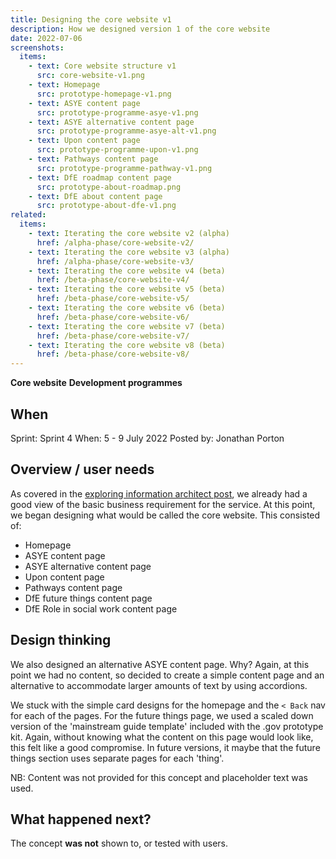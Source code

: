 ```yaml
---
title: Designing the core website v1
description: How we designed version 1 of the core website
date: 2022-07-06
screenshots:
  items:
    - text: Core website structure v1
      src: core-website-v1.png
    - text: Homepage
      src: prototype-homepage-v1.png
    - text: ASYE content page
      src: prototype-programme-asye-v1.png
    - text: ASYE alternative content page
      src: prototype-programme-asye-alt-v1.png
    - text: Upon content page
      src: prototype-programme-upon-v1.png
    - text: Pathways content page
      src: prototype-programme-pathway-v1.png
    - text: DfE roadmap content page
      src: prototype-about-roadmap.png
    - text: DfE about content page
      src: prototype-about-dfe-v1.png
related:
  items:
    - text: Iterating the core website v2 (alpha)
      href: /alpha-phase/core-website-v2/
    - text: Iterating the core website v3 (alpha)
      href: /alpha-phase/core-website-v3/
    - text: Iterating the core website v4 (beta)
      href: /beta-phase/core-website-v4/
    - text: Iterating the core website v5 (beta)
      href: /beta-phase/core-website-v5/
    - text: Iterating the core website v6 (beta)
      href: /beta-phase/core-website-v6/
    - text: Iterating the core website v7 (beta)
      href: /beta-phase/core-website-v7/
    - text: Iterating the core website v8 (beta)
      href: /beta-phase/core-website-v8/
---
```


<strong class="govuk-tag govuk-tag--turquoise">Core website</strong>&nbsp;<strong class="govuk-tag govuk-tag--blue">Development programmes</strong>

## When
Sprint: Sprint 4
When: 5 - 9 July 2022
Posted by: Jonathan Porton

## Overview / user needs

As covered in the [exploring information architect post](/alpha-phase/exploring-information-architecture/), we already had a good view of the basic business requirement for the service. At this point, we began designing what would be called the core website. This consisted of:

- Homepage
- ASYE content page
- ASYE alternative content page
- Upon content page
- Pathways content page
- DfE future things content page
- DfE Role in social work content page

## Design thinking

We also designed an alternative ASYE content page. Why? Again, at this point we had no content, so decided to create a simple content page and an alternative to accommodate larger amounts of text by using accordions.

We stuck with the simple card designs for the homepage and the `< Back` nav for each of the pages. For the future things page, we used a scaled down version of the 'mainstream guide template' included with the .gov prototype kit. Again, without knowing what the content on this page would look like, this felt like a good compromise. In future versions, it maybe that the future things section uses separate pages for each 'thing'.

NB: Content was not provided for this concept and placeholder text was used.

## What happened next?
The concept **was not** shown to, or tested with users.
